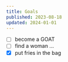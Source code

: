```yaml
---
title: Goals
published: 2023-08-18
updated: 2024-01-01
---
```


- [ ] become a GOAT
- [ ] find a woman ...
- [x] put fries in the bag